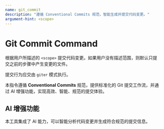 ```yaml
---
name: git_commit
description: "遵循 Conventional Commits 规范，智能生成并提交代码变更。"
argument-hint: <scope>
---
```


# Git Commit Command

根据用户所描述的 `<scope>` 提交代码变更。如果用户没有描述范围，则默认只提交之前的步骤中产生变更的文件。

提交行为应交由 `giter` 模式执行。

本指令遵循 **Conventional Commits** 规范，提供标准化的 Git 提交工作流，并通过 AI 增强功能，实现高效、智能、规范的提交体验。

## AI 增强功能

本工具集成了 AI 能力，可以智能分析代码变更并生成符合规范的提交信息。

